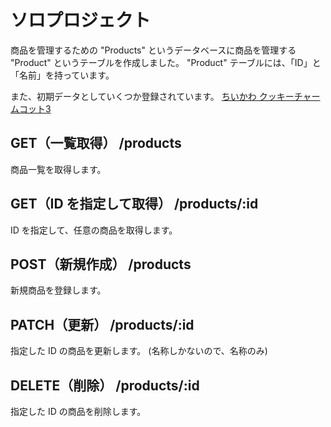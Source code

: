 # ソロプロジェクト

商品を管理するための "Products" というデータベースに商品を管理する "Product" というテーブルを作成しました。
"Product" テーブルには、「ID」と「名前」を持っています。

また、初期データとしていくつか登録されています。
[ちいかわ クッキーチャームコット3](https://www.bandai.co.jp/candy/products/2024/4570117910883000.html)

## GET（一覧取得）  /products

商品一覧を取得します。

## GET（ID を指定して取得）  /products/:id

ID を指定して、任意の商品を取得します。

## POST（新規作成）  /products

新規商品を登録します。

## PATCH（更新）  /products/:id

指定した ID の商品を更新します。
(名称しかないので、名称のみ)

## DELETE（削除）  /products/:id

指定した ID の商品を削除します。

